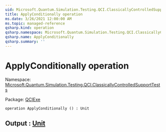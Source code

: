 ```yaml
---
uid: Microsoft.Quantum.Simulation.Testing.QCI.ClassicallyControlledSupportTests.ApplyConditionally
title: ApplyConditionally operation
ms.date: 3/26/2021 12:00:00 AM
ms.topic: managed-reference
qsharp.kind: operation
qsharp.namespace: Microsoft.Quantum.Simulation.Testing.QCI.ClassicallyControlledSupportTests
qsharp.name: ApplyConditionally
qsharp.summary: ''
---
```


# ApplyConditionally operation

Namespace: [Microsoft.Quantum.Simulation.Testing.QCI.ClassicallyControlledSupportTests](xref:Microsoft.Quantum.Simulation.Testing.QCI.ClassicallyControlledSupportTests)

Package: [QCIExe](https://nuget.org/packages/QCIExe)




```qsharp
operation ApplyConditionally () : Unit
```


## Output : [Unit](xref:microsoft.quantum.lang-ref.unit)


